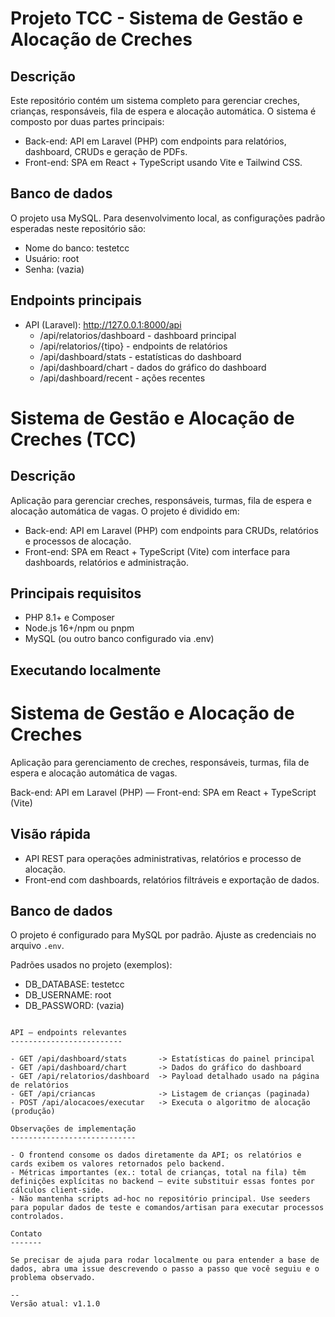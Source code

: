 Projeto TCC - Sistema de Gestão e Alocação de Creches
===============================================

Descrição
--------

Este repositório contém um sistema completo para gerenciar creches, crianças, responsáveis, fila de espera e alocação automática. O sistema é composto por duas partes principais:

- Back-end: API em Laravel (PHP) com endpoints para relatórios, dashboard, CRUDs e geração de PDFs.
- Front-end: SPA em React + TypeScript usando Vite e Tailwind CSS.

Banco de dados
-------------

O projeto usa MySQL. Para desenvolvimento local, as configurações padrão esperadas neste repositório são:

- Nome do banco: testetcc
- Usuário: root
- Senha: (vazia)

Endpoints principais
--------------------

- API (Laravel): http://127.0.0.1:8000/api
  - /api/relatorios/dashboard  - dashboard principal
  - /api/relatorios/{tipo}     - endpoints de relatórios
  - /api/dashboard/stats       - estatísticas do dashboard
  - /api/dashboard/chart       - dados do gráfico do dashboard
  - /api/dashboard/recent      - ações recentes
# Sistema de Gestão e Alocação de Creches (TCC)

Descrição
---------

Aplicação para gerenciar creches, responsáveis, turmas, fila de espera e alocação automática de vagas. O projeto é dividido em:

- Back-end: API em Laravel (PHP) com endpoints para CRUDs, relatórios e processos de alocação.
- Front-end: SPA em React + TypeScript (Vite) com interface para dashboards, relatórios e administração.

Principais requisitos
---------------------

- PHP 8.1+ e Composer
- Node.js 16+/npm ou pnpm
- MySQL (ou outro banco configurado via .env)

Executando localmente
---------------------

# Sistema de Gestão e Alocação de Creches

Aplicação para gerenciamento de creches, responsáveis, turmas, fila de espera e alocação automática de vagas.

Back-end: API em Laravel (PHP) — Front-end: SPA em React + TypeScript (Vite)

## Visão rápida

- API REST para operações administrativas, relatórios e processo de alocação.
- Front-end com dashboards, relatórios filtráveis e exportação de dados.

## Banco de dados

O projeto é configurado para MySQL por padrão. Ajuste as credenciais no arquivo `.env`.

Padrões usados no projeto (exemplos):
- DB_DATABASE: testetcc
- DB_USERNAME: root
- DB_PASSWORD: (vazia)
```

API — endpoints relevantes
-------------------------

- GET /api/dashboard/stats       -> Estatísticas do painel principal
- GET /api/dashboard/chart       -> Dados do gráfico do dashboard
- GET /api/relatorios/dashboard  -> Payload detalhado usado na página de relatórios
- GET /api/criancas              -> Listagem de crianças (paginada)
- POST /api/alocacoes/executar   -> Executa o algoritmo de alocação (produção)

Observações de implementação
----------------------------

- O frontend consome os dados diretamente da API; os relatórios e cards exibem os valores retornados pelo backend.
- Métricas importantes (ex.: total de crianças, total na fila) têm definições explícitas no backend — evite substituir essas fontes por cálculos client-side.
- Não mantenha scripts ad-hoc no repositório principal. Use seeders para popular dados de teste e comandos/artisan para executar processos controlados.

Contato
-------

Se precisar de ajuda para rodar localmente ou para entender a base de dados, abra uma issue descrevendo o passo a passo que você seguiu e o problema observado.

--
Versão atual: v1.1.0
